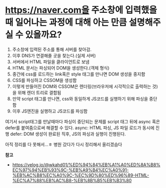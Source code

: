 # https://naver.com을 주소창에 입력했을 때 일어나는 과정에 대해 아는 만큼 설명해주실 수 있을까요?

1. 주소창에 입력된 주소를 통해 서버를 찾아감.
2. 이후 DNS가 연결해줄 곳을 찾는다.(실제 서버)
3. 서버에서 HTML 파일을 클라이언트로 보냄
4. HTML 문서는 파싱되어 DOM을 생성한다.(객체 형식)
5. 중간에 css를 로드하는 link혹은 style 태그를 만나면 DOM 생성을 중지함
6. CSS를 파싱하고 CSSOM을 생성함
7. 이렇게 만들어진 DOM와 CSSOM은 렌더링(브라우저에 시각적으로 출력하는 것)을 위해 렌더 트리로 결합됨
8. 만약 script 태그를 만나면, css와 동일하게 JS코드를 실행하기 위해 파싱을 중단함
9. 이후 JS엔진을 실행하고 JS코드를 파싱함

여기서 script태그를 만날때마다 파싱이 중단되는 문제를 script 태그 뒤에 async 혹은 defer를 붙여줌으로써 해결할 수 있다.
async: HTML 파싱, JS 파일 로드가 동시에 진행
defer: DOM 생성이 완료된 직후, JS의 파싱과 실행이 진행된다.

아직 정리를 다 못해서...ㅎ
병원 갔다가 다시 정리해서 올리겠슴다

**참고**

- https://velog.io/@wkahd01/%ED%94%84%EB%A1%A0%ED%8A%B8%EC%97%94%EB%93%9C-%EB%A9%B4%EC%A0%91-%EB%AC%B8%EC%A0%9C-%EC%9D%80%ED%96%89-HTML-%EC%A7%88%EB%AC%B8-%EB%8B%B5%EB%B3%80
